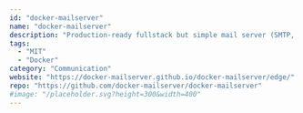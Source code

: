 ```yaml
---
id: "docker-mailserver"
name: "docker-mailserver"
description: "Production-ready fullstack but simple mail server (SMTP, IMAP, LDAP, Antispam, Antivirus, etc.) running inside a container. Only configuration files, no SQL database."
tags:
  - "MIT"
  - "Docker"
category: "Communication"
website: "https://docker-mailserver.github.io/docker-mailserver/edge/"
repo: "https://github.com/docker-mailserver/docker-mailserver"
#image: "/placeholder.svg?height=300&width=400"
---
```


